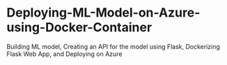 # Deploying-ML-Model-on-Azure-using-Docker-Container
Building ML model, Creating an API for the model using Flask, Dockerizing Flask Web App, and Deploying on Azure
